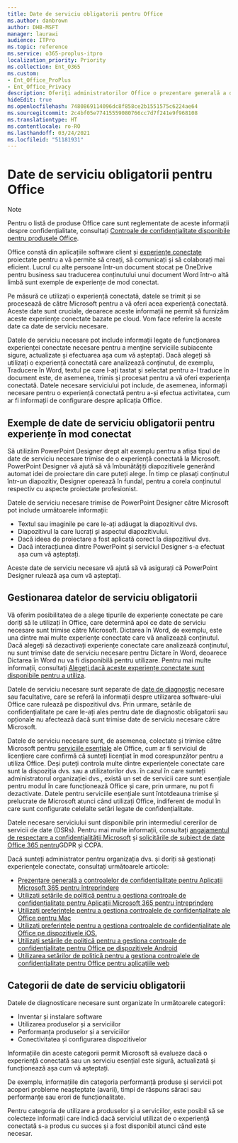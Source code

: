 ```yaml
---
title: Date de serviciu obligatorii pentru Office
ms.author: danbrown
author: DHB-MSFT
manager: laurawi
audience: ITPro
ms.topic: reference
ms.service: o365-proplus-itpro
localization_priority: Priority
ms.collection: Ent_O365
ms.custom:
- Ent_Office_ProPlus
- Ent_Office_Privacy
description: Oferiți administratorilor Office o prezentare generală a datelor de serviciu obligatorii care sunt colectate despre experiențele de mod conectat din Office.
hideEdit: true
ms.openlocfilehash: 7480869114096dc8f858ce2b1551575c6224ae64
ms.sourcegitcommit: 2c4bf05e77415559080766cc7d7f241e9f968108
ms.translationtype: HT
ms.contentlocale: ro-RO
ms.lasthandoff: 03/24/2021
ms.locfileid: "51181931"
---
```

# <a name="required-service-data-for-office"></a>Date de serviciu obligatorii pentru Office

> [!NOTE]
> Pentru o listă de produse Office care sunt reglementate de aceste informații despre confidențialitate, consultați [Controale de confidențialitate disponibile pentru produsele Office](products-versions-privacy-controls.md).

Office constă din aplicațiile software client și [experiențe conectate](connected-experiences.md) proiectate pentru a vă permite să creați, să comunicați și să colaborați mai eficient. Lucrul cu alte persoane într-un document stocat pe OneDrive pentru business sau traducerea conținutului unui document Word într-o altă limbă sunt exemple de experiențe de mod conectat.

Pe măsură ce utilizați o experiență conectată, datele se trimit și se procesează de către Microsoft pentru a vă oferi acea experiență conectată. Aceste date sunt cruciale, deoarece aceste informații ne permit să furnizăm aceste experiențe conectate bazate pe cloud. Vom face referire la aceste date ca date de serviciu necesare.

Datele de serviciu necesare pot include informații legate de funcționarea experienței conectate necesare pentru a menține serviciile subiacente sigure, actualizate și efectuarea așa cum vă așteptați. Dacă alegeți să utilizați o experiență conectată care analizează conținutul, de exemplu, Traducere în Word, textul pe care l-ați tastat și selectat pentru a-l traduce în document este, de asemenea, trimis și procesat pentru a vă oferi experiența conectată. Datele necesare serviciului pot include, de asemenea, informații necesare pentru o experiență conectată pentru a-și efectua activitatea, cum ar fi informații de configurare despre aplicația Office.

## <a name="example-of-required-service-data-for-a-connected-experience"></a>Exemple de date de serviciu obligatorii pentru experiențe în mod conectat

Să utilizăm PowerPoint Designer drept alt exemplu pentru a afișa tipul de date de serviciu necesare trimise de o experiență conectată la Microsoft. PowerPoint Designer vă ajută să vă îmbunătățiți diapozitivele generând automat idei de proiectare din care puteți alege. În timp ce plasați conținutul într-un diapozitiv, Designer operează în fundal, pentru a corela conținutul respectiv cu aspecte proiectate profesionist.

Datele de serviciu necesare trimise de PowerPoint Designer către Microsoft pot include următoarele informații:
- Textul sau imaginile pe care le-ați adăugat la diapozitivul dvs.
- Diapozitivul la care lucrați și aspectul diapozitivului.
- Dacă ideea de proiectare a fost aplicată corect la diapozitivul dvs.
- Dacă interacțiunea dintre PowerPoint și serviciul Designer s-a efectuat așa cum vă așteptați.

Aceste date de serviciu necesare vă ajută să vă asigurați că PowerPoint Designer rulează așa cum vă așteptați.

## <a name="manage-required-service-data"></a>Gestionarea datelor de serviciu obligatorii

Vă oferim posibilitatea de a alege tipurile de experiențe conectate pe care doriți să le utilizați în Office, care determină apoi ce date de serviciu necesare sunt trimise către Microsoft. Dictarea în Word, de exemplu, este una dintre mai multe experiențe conectate care vă analizează conținutul. Dacă alegeți să dezactivați experiențe conectate care analizează conținutul, nu sunt trimise date de serviciu necesare pentru Dictare în Word, deoarece Dictarea în Word nu va fi disponibilă pentru utilizare. Pentru mai multe informații, consultați [Alegeți dacă aceste experiențe conectate sunt disponibile pentru a utiliza](connected-experiences.md#choose-whether-these-connected-experiences-are-available-to-use).

Datele de serviciu necesare sunt separate de [date de diagnostic](overview-privacy-controls.md#diagnostic-data-sent-from-microsoft-365-apps-for-enterprise-to-microsoft) necesare sau facultative, care se referă la informații despre utilizarea software-ului Office care rulează pe dispozitivul dvs. Prin urmare, setările de confidențialitate pe care le-ați ales pentru date de diagnostic obligatorii sau opționale nu afectează dacă sunt trimise date de serviciu necesare către Microsoft.

Datele de serviciu necesare sunt, de asemenea, colectate și trimise către Microsoft pentru [serviciile esențiale](essential-services.md) ale Office, cum ar fi serviciul de licențiere care confirmă că sunteți licențiat în mod corespunzător pentru a utiliza Office. Deși puteți controla multe dintre experiențele conectate care sunt la dispoziția dvs. sau a utilizatorilor dvs. în cazul în care sunteți administratorul organizației dvs., există un set de servicii care sunt esențiale pentru modul în care funcționează Office și care, prin urmare, nu pot fi dezactivate. Datele pentru serviciile esențiale sunt întotdeauna trimise și prelucrate de Microsoft atunci când utilizați Office, indiferent de modul în care sunt configurate celelalte setări legate de confidențialitate.

Datele necesare serviciului sunt disponibile prin intermediul cererilor de servicii de date (DSRs). Pentru mai multe informații, consultați [angajamentul de respectare a confidențialității Microsoft](https://privacy.microsoft.com/privacystatement) și [solicitările de subiect de date Office 365 pentru](/microsoft-365/compliance/gdpr-dsr-office365)GDPR și CCPA.

Dacă sunteți administrator pentru organizația dvs. și doriți să gestionați experiențele conectate, consultați următoarele articole:

- [Prezentare generală a controalelor de confidențialitate pentru Aplicații Microsoft 365 pentru întreprindere](overview-privacy-controls.md)
- [Utilizați setările de politică pentru a gestiona controale de confidențialitate pentru Aplicații Microsoft 365 pentru întreprindere](manage-privacy-controls.md)
- [Utilizați preferințele pentru a gestiona controalele de confidențialitate ale Office pentru Mac](mac-privacy-preferences.md)
- [Utilizați preferințele pentru a gestiona controalele de confidențialitate ale Office pe dispozitivele iOS.](ios-privacy-preferences.md)
- [Utilizați setările de politică pentru a gestiona controale de confidențialitate pentru Office pe dispozitivele Android](android-privacy-controls.md)
- [Utilizarea setărilor de politică pentru a gestiona controalele de confidențialitate pentru Office pentru aplicațiile web](office-web-privacy-controls.md)

## <a name="categories-of-required-service-data"></a>Categorii de date de serviciu obligatorii

Datele de diagnosticare necesare sunt organizate în următoarele categorii:

- Inventar și instalare software
- Utilizarea produselor și a serviciilor
- Performanța produselor și a serviciilor
- Conectivitatea și configurarea dispozitivelor

Informațiile din aceste categorii permit Microsoft să evalueze dacă o experiență conectată sau un serviciu esențial este sigură, actualizată și funcționează așa cum vă așteptați.

De exemplu, informațiile din categoria performanță produse și servicii pot acoperi probleme neașteptate (avarii), timpi de răspuns săraci sau performanțe sau erori de funcționalitate.

Pentru categoria de utilizare a produselor și a serviciilor, este posibil să se colecteze informații care indică dacă serviciul utilizat de o experiență conectată s-a produs cu succes și a fost disponibil atunci când este necesar.